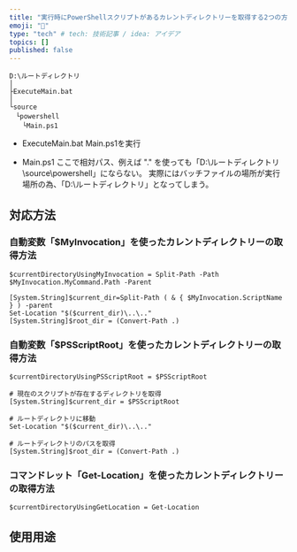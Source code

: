 ```yaml
---
title: "実行時にPowerShellスクリプトがあるカレントディレクトリーを取得する2つの方法"
emoji: "📑"
type: "tech" # tech: 技術記事 / idea: アイデア
topics: []
published: false
---
```

```:ディレクトリー（フォルダー）構成
D:\ルートディレクトリ
│
├ExecuteMain.bat
│
└source
　└powershell
　　└Main.ps1
```

- ExecuteMain.bat
	Main.ps1を実行

- Main.ps1
	ここで相対パス、例えば ".\" を使っても「D:\ルートディレクトリ\source\powershell」にならない。
	実際にはバッチファイルの場所が実行場所の為、「D:\ルートディレクトリ」となってしまう。

## 対応方法

### 自動変数「$MyInvocation」を使ったカレントディレクトリーの取得方法

```
$currentDirectoryUsingMyInvocation = Split-Path -Path $MyInvocation.MyCommand.Path -Parent
```

```powershell:$myInvocation.ScriptNameを使用
[System.String]$current_dir=Split-Path ( & { $MyInvocation.ScriptName } ) -parent
Set-Location "$($current_dir)\..\.."
[System.String]$root_dir = (Convert-Path .)
```

### 自動変数「$PSScriptRoot」を使ったカレントディレクトリーの取得方法

```
$currentDirectoryUsingPSScriptRoot = $PSScriptRoot
```

```powershell:$PSScriptRootを使用
# 現在のスクリプトが存在するディレクトリを取得
[System.String]$current_dir = $PSScriptRoot

# ルートディレクトリに移動
Set-Location "$($current_dir)\..\.."

# ルートディレクトリのパスを取得
[System.String]$root_dir = (Convert-Path .)
```

### コマンドレット「Get-Location」を使ったカレントディレクトリーの取得方法

```
$currentDirectoryUsingGetLocation = Get-Location
```

## 使用用途

